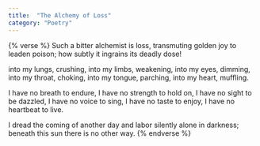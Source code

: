 ```yaml
---
title:  "The Alchemy of Loss"
category: "Poetry"
---
```

{% verse %}
Such a bitter alchemist is loss,
transmuting golden joy to leaden poison;
how subtly it ingrains its deadly dose!

into my lungs, crushing,
into my limbs, weakening,
into my eyes, dimming,
into my throat, choking,
into my tongue, parching,
into my heart, muffling.

I have no breath to endure,
I have no strength to hold on,
I have no sight to be dazzled,
I have no voice to sing,
I have no taste to enjoy,
I have no heartbeat to live.

I dread the coming of another day
and labor silently alone in darkness;
beneath this sun there is no other way.
{% endverse %}
